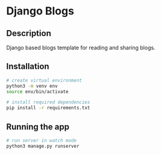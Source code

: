 # Django Blogs

## Description
Django based blogs template for reading and sharing blogs.

## Installation
```bash
# create virtual environment
python3 -m venv env
source env/bin/activate

# install required dependencies
pip install -r requirements.txt
```

## Running the app
```bash
# run server in watch mode
python3 manage.py runserver
```
